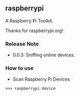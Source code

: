 ## raspberrypi

A Raspberry Pi Toolkit.

Thanks for raspberrypi.org!


### Release Note
* 0.0.3: Sniffing online devices.


### How to use
* Scan Raspberry Pi Devices
```shell
>>> raspberrypi device
```